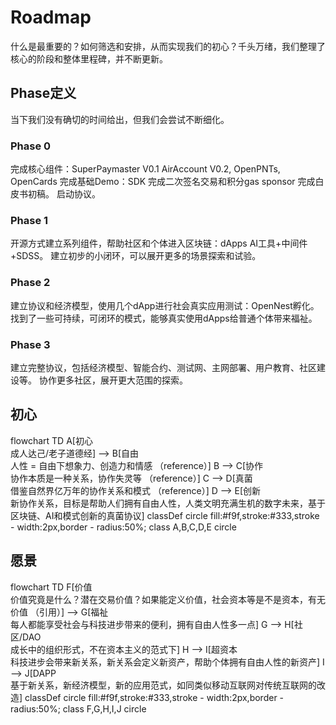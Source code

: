 # Roadmap
什么是最重要的？如何筛选和安排，从而实现我们的初心？千头万绪，我们整理了核心的阶段和整体里程碑，并不断更新。

## Phase定义
当下我们没有确切的时间给出，但我们会尝试不断细化。
### Phase 0
完成核心组件：SuperPaymaster V0.1 AirAccount V0.2, OpenPNTs, OpenCards
完成基础Demo：SDK 完成二次签名交易和积分gas sponsor
完成白皮书初稿。
启动协议。
### Phase 1 
开源方式建立系列组件，帮助社区和个体进入区块链：dApps AI工具+中间件+SDSS。
建立初步的小闭环，可以展开更多的场景探索和试验。

### Phase 2
建立协议和经济模型，使用几个dApp进行社会真实应用测试：OpenNest孵化。
找到了一些可持续，可闭环的模式，能够真实使用dApps给普通个体带来福祉。

### Phase 3
建立完整协议，包括经济模型、智能合约、测试网、主网部署、用户教育、社区建设等。
协作更多社区，展开更大范围的探索。

## 初心
flowchart TD
    A[初心<br>成人达己/老子道德经] --> B[自由<br>人性 = 自由下想象力、创造力和情感 （reference）]
    B --> C[协作<br>协作本质是一种关系，协作失灵等 （reference）]
    C --> D[真菌<br>借鉴自然界亿万年的协作关系和模式 （reference）]
    D --> E[创新<br>新协作关系，目标是帮助人们拥有自由人性，人类文明充满生机的数字未来，基于区块链、AI和模式创新的真菌协议]
    classDef circle fill:#f9f,stroke:#333,stroke - width:2px,border - radius:50%;
    class A,B,C,D,E circle

## 愿景
flowchart TD
    F[价值<br>价值究竟是什么？潜在交易价值？如果能定义价值，社会资本等是不是资本，有无价值 （引用）] --> G[福祉<br>每人都能享受社会与科技进步带来的便利，拥有自由人性多一点]
    G --> H[社区/DAO<br>成长中的组织形式，不在资本主义的范式下]
    H --> I[超资本<br>科技进步会带来新关系，新关系会定义新资产，帮助个体拥有自由人性的新资产]
    I --> J[DAPP<br>基于新关系，新经济模型，新的应用范式，如同类似移动互联网对传统互联网的改造]
    classDef circle fill:#f9f,stroke:#333,stroke - width:2px,border - radius:50%;
    class F,G,H,I,J circle
